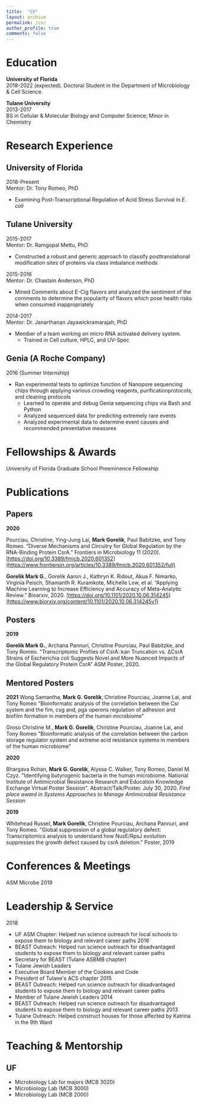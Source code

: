 ```yaml
---
title:  "CV"
layout: archive
permalink: /cv/
author_profile: true
comments: false
---
```


# Education

**University of Florida**  
2018-2022 (expected). 
Doctoral Student in the Department of Microbiology & Cell Science. 

**Tulane University**  
2013-2017  
BS in Cellular & Molecular Biology and Computer Science; Minor in Chemistry  

# Research Experience 

## University of Florida  
2018-Present  
Mentor: Dr. Tony Romeo, PhD  
- Examining Post-Transcriptional Regulation of Acid Stress Survival in *E. coli*  

## Tulane University  
2015-2017  
Mentor: Dr. Ramgopal Mettu, PhD  
- Constructed ​a​ ​robust​ and generic approach ​to​ ​classify​ ​post​ ​translational modification​ ​sites​ ​of​   ​proteins​ via class imbalance methods 

2015-2016  
Mentor: Dr. Chastain Anderson, PhD  
- Mined Comments about E-Cig flavors and analyzed the sentiment of the comments to determine the popularity of flavors which pose health risks when consumed inappropriately  

2014-2017  
Mentor: Dr. Janarthanan Jayawickramarajah, PhD  
- Member​ ​of​ ​a​ ​team​ ​working​ ​on​ ​micro​ ​RNA​ ​activated​ ​delivery​ ​system. 
	- Trained in Cell culture, HPLC, and UV-Spec 

## Genia (A Roche Company)  
2016 (Summer Internship)  
- Ran​ ​experimental​ ​tests​ ​to​ ​optimize​ ​function​ ​of​ Nanopore ​sequencing​ ​chips​ ​through applying​ ​various​ ​crowding​ ​reagents,​ ​purification​ ​protocols,​ ​and​ ​cleaning​ ​protocols  
	- Learned​ ​to​ ​operate​ ​and​ ​debug​ ​Genia​ ​sequencing​ ​chips​ ​via​ ​Bash​ ​and Python  
	- Analyzed​ ​sequenced​ ​data​ ​for​ ​predicting​ ​extremely​ ​rare​ ​events  
	- Analyzed​ ​experimental​ ​data​ ​to​ ​determine​ ​event​ ​causes​ ​and​ ​recommended preventative​ ​measures  

# Fellowships & Awards 

University of Florida Graduate School Preeminence Fellowship 

# Publications  
## Papers

**2020**

Pourciau, Christine, Ying-Jung Lai, **Mark Gorelik**, Paul Babitzke, and Tony Romeo. “Diverse Mechanisms and Circuitry for Global Regulation by the RNA-Binding Protein CsrA.” Frontiers in Microbiology 11 (2020). [https://doi.org/10.3389/fmicb.2020.601352](https://www.frontiersin.org/articles/10.3389/fmicb.2020.601352/full) 

**Gorelik Mark G.**, Gorelik Aaron J., Kathryn K. Ridout, Akua F. Nimarko, Virginia Peisch, Shamanth R. Kuramkote, Michelle Low, et al. “Applying Machine Learning to Increase Efficiency and Accuracy of Meta-Analytic Review.” Bioarxiv, 2020. [https://doi.org/10.1101/2020.10.06.314245](https://www.biorxiv.org/content/10.1101/2020.10.06.314245v1)


## Posters 

**2019**

**Gorelik Mark G.**, Archana Pannuri, Christine Pourciau, Paul Babitzke, and Tony Romeo. "Transcriptomic Profiles of CsrA::kan Truncation vs. ΔCsrA Strains of Escherichia coli Suggests Novel and More Nuanced Impacts of the Global Regulatory Protein CsrA" ASM Poster, 2020.


## Mentored Posters

**2021**
Wong Samantha, **Mark G. Gorelik**, Christine Pourciau, Joanne Lai, and Tony Romeo   "Bioinformatic analysis of the correlation between the Csr system and the fim, csg and, pga operons regulation of adhesion and biofilm formation in members of the human microbiome"

Groso Christine M., **Mark G. Gorelik**, Christine Pourciau, Joanne Lai, and Tony Romeo "Bioinformatic analysis of the correlation between the carbon storage regulator system and extreme acid resistance systems in members of the human microbiome"

**2020**

Bhargava Rohan, **Mark G. Gorelik**, Alyssa C. Walker, Tony Romeo, Daniel M. Czyz. "Identifying butyrogenic bacteria in the human microbiome. National Institute of Antimicrobial Resistance Research and Education Knowledge Exchange Virtual Poster Session". Abstract/Talk/Poster. July 30, 2020.
_First place award in Systems Approaches to Manage Antimicrobial Resistance Session_

**2019**

Whitehead Russel, **Mark Gorelik**, Christine Pourciau, Archana Pannuri, and Tony Romeo. "Global suppression of a global regulatory defect: Transcriptomics analysis to understand how NusE/RpsJ evolution suppresses the growth defect caused by csrA deletion." Poster, 2019

# Conferences & Meetings

ASM Microbe 2019

# Leadership & Service 
2018
- UF ASM Chapter: Helped run science outreach for local schools to expose them to biology and relevant career paths
2016
- BEAST Outreach: Helped run science outreach for disadvantaged students to expose them to biology and relevant career paths
- Secretary for BEAST ​(Tulane​ ​ASBMB​ ​chapter)
- Tulane Jewish Leaders
- Executive Board Member of the Cookies and Code
- President of Tulane's ACS chapter
2015
- BEAST Outreach: Helped run science outreach for disadvantaged students to expose them to biology and relevant career paths
- Member of Tulane Jewish Leaders
2014
- BEAST Outreach: Helped run science outreach for disadvantaged students to expose them to biology and relevant career paths
2013
- Tulane Outreach: Helped construct houses for those affected by Katrina in the 9th Ward

# Teaching & Mentorship 
## UF
 - Microbiology Lab for majors (MCB 3020)
 - Microbiology Lab (MCB 3000)
 - Microbiology Lab (MCB 2000)
